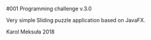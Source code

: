 #001 Programming challenge v.3.0

Very simple Sliding puzzle application based on JavaFX.

Karol Meksuła 2018
